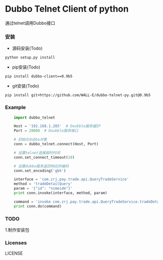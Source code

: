 Dubbo Telnet Client of python
=====================================  
通过telnet调用Dubbo接口


### 安装

*  源码安装(Todo) 

```shell
python setup.py install
```

*  pip安装(Todo)  

```shell
pip install dubbo-client==0.9b5
```

*  git安装(Todo)  

```shell
pip install git+https://github.com/WALL-E/dubbo-telnet-py.git@0.9b5
```

### Example

```python
    import dubbo_telnet

    Host = '192.168.1.203'  # Doubble服务器IP
    Port = 28008  # Doubble服务端口

    # 初始化dubbo对象
    conn = dubbo_telnet.connect(Host, Port)

    # 设置telnet连接超时时间
    conn.set_connect_timeout(10)

    # 设置dubbo服务返回响应的编码
    conn.set_encoding('gbk')

    interface = 'com.zrj.pay.trade.api.QueryTradeService'
    method = 'tradeDetailQuery'
    param = '{"id": "nimeide"}'
    print conn.invoke(interface, method, param)

    command = 'invoke com.zrj.pay.trade.api.QueryTradeService.tradeDetailQuery({"id":"nimeide"})'
    print conn.do(command)
```

### TODO
1.制作安装包

### Licenses
LICENSE   
